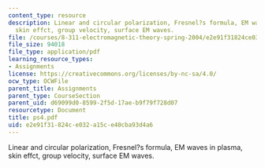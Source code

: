 ```yaml
---
content_type: resource
description: Linear and circular polarization, Fresnel?s formula, EM waves in plasma,
  skin effct, group velocity, surface EM waves.
file: /courses/8-311-electromagnetic-theory-spring-2004/e2e91f31824ce032a15ce40cba93d4a6_ps4.pdf
file_size: 94018
file_type: application/pdf
learning_resource_types:
- Assignments
license: https://creativecommons.org/licenses/by-nc-sa/4.0/
ocw_type: OCWFile
parent_title: Assignments
parent_type: CourseSection
parent_uid: d69099d0-8599-2f5d-17ae-b9f79f728d07
resourcetype: Document
title: ps4.pdf
uid: e2e91f31-824c-e032-a15c-e40cba93d4a6
---
```

Linear and circular polarization, Fresnel?s formula, EM waves in plasma, skin effct, group velocity, surface EM waves.